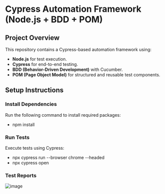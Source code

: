 
# Cypress Automation Framework (Node.js + BDD + POM)

## Project Overview
This repository contains a Cypress-based automation framework using:
- **Node.js** for test execution.
- **Cypress** for end-to-end testing.
- **BDD (Behavior-Driven Development)** with Cucumber.
- **POM (Page Object Model)** for structured and reusable test components.

## Setup Instructions
###  Install Dependencies
Run the following command to install required packages:
- npm install

###  Run Tests
Execute tests using Cypress:
- npx cypress run --browser chrome --headed
- npx cypress open

###  Test Reports
![image](https://github.com/user-attachments/assets/dd2f15e0-7fe6-4e96-993e-6033f31d3e1e)


